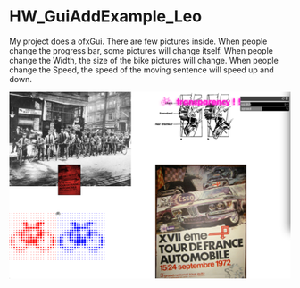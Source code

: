 # HW_GuiAddExample_Leo

My project does a ofxGui. There are few pictures inside. When people change the progress bar, some pictures will change itself.
When people change the Width, the size of the bike pictures will change.
When people change the Speed, the speed of the moving sentence will speed up and down.

![This is the screen shot of my project](https://github.com/Leo3600Liu/HW_GuiAddExample_Leo/blob/master/assets/gui-add-example.png)
